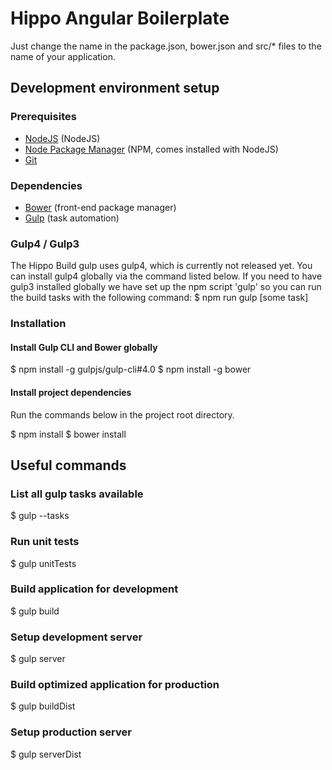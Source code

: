 # Hippo Angular Boilerplate
Just change the name in the package.json, bower.json and src/* files to the name of your application.

## Development environment setup
### Prerequisites
* [NodeJS](http://nodejs.org/) (NodeJS)
* [Node Package Manager](https://npmjs.org/) (NPM, comes installed with NodeJS)
* [Git](http://git-scm.com/)

### Dependencies
* [Bower](http://bower.io/) (front-end package manager)
* [Gulp](http://gulpjs.com/) (task automation)

### Gulp4 / Gulp3
The Hippo Build gulp uses gulp4, which is currently not released yet. You can install gulp4 globally via
the command listed below. If you need to have gulp3 installed globally we have set up the npm script 'gulp' so
you can run the build tasks with the following command:
  $ npm run gulp [some task]

### Installation
#### Install Gulp CLI and Bower globally
  $ npm install -g gulpjs/gulp-cli#4.0
  $ npm install -g bower

#### Install project dependencies
Run the commands below in the project root directory.

  $ npm install
  $ bower install

## Useful commands
### List all gulp tasks available
  $ gulp --tasks

### Run unit tests
  $ gulp unitTests

### Build application for development
  $ gulp build

### Setup development server
  $ gulp server

### Build optimized application for production
  $ gulp buildDist

### Setup production server
  $ gulp serverDist
